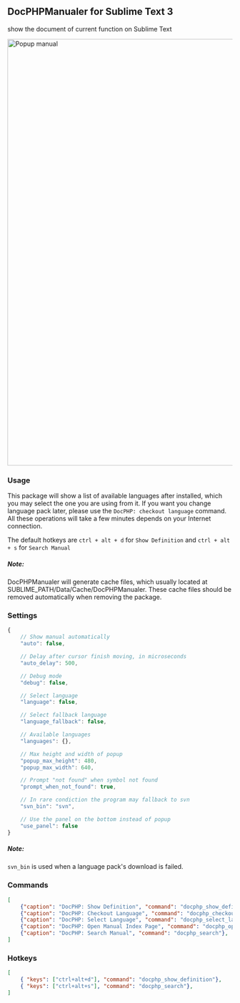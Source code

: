 ## DocPHPManualer for Sublime Text 3

show the document of current function on Sublime Text

<img src="https://raw.github.com/acabin/docphp/screenshots/screenshots/popup.png" alt="Popup manual" width="956">

### Usage

This package will show a list of available languages after installed, which you may select the one you are using from it. If you want you change language pack later, please use the `DocPHP: checkout language` command. All these operations will take a few minutes depends on your Internet connection.

The default hotkeys are `ctrl + alt + d` for `Show Definition` and `ctrl + alt + s` for `Search Manual`

##### Note:

DocPHPManualer will generate cache files, which usually located at SUBLIME_PATH/Data/Cache/DocPHPManualer. These cache files should be removed automatically when removing the package.

### Settings

```javascript
{
	// Show manual automatically
	"auto": false,

	// Delay after cursor finish moving, in microseconds
	"auto_delay": 500,

	// Debug mode
	"debug": false,

	// Select language
	"language": false,

	// Select fallback language
	"language_fallback": false,

	// Available languages
	"languages": {},

	// Max height and width of popup
	"popup_max_height": 480,
	"popup_max_width": 640,

	// Prompt "not found" when symbol not found
	"prompt_when_not_found": true,

	// In rare condiction the program may fallback to svn
	"svn_bin": "svn",

	// Use the panel on the bottom instead of popup
	"use_panel": false
}
```

##### Note:

`svn_bin` is used when a language pack's download is failed.

### Commands

```json
[
    {"caption": "DocPHP: Show Definition", "command": "docphp_show_definition"},
    {"caption": "DocPHP: Checkout Language", "command": "docphp_checkout_language"},
    {"caption": "DocPHP: Select Language", "command": "docphp_select_language"},
    {"caption": "DocPHP: Open Manual Index Page", "command": "docphp_open_manual_index"},
    {"caption": "DocPHP: Search Manual", "command": "docphp_search"},
]
```

### Hotkeys

```json
[
	{ "keys": ["ctrl+alt+d"], "command": "docphp_show_definition"},
	{ "keys": ["ctrl+alt+s"], "command": "docphp_search"},
]
```
